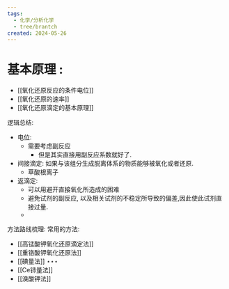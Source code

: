 ```yaml
---
tags:
  - 化学/分析化学
  - tree/brantch
created: 2024-05-26
---
```

# 基本原理 :
-  [[氧化还原反应的条件电位]]
-  [[氧化还原的速率]]
-  [[氧化还原滴定的基本原理]]


逻辑总结:
- 电位:
	- 需要考虑副反应
		- 但是其实直接用副反应系数就好了.
- 间接滴定: 如果与该组分生成脱离体系的物质能够被氧化或者还原.
	- 草酸根离子
- 返滴定:
	- 可以用避开直接氧化所造成的困难
	- 避免试剂的副反应, 以及相关试剂的不稳定所导致的偏差,因此使此试剂直接过量.
	- 


方法路线梳理:
常用的方法:
- [[高锰酸钾氧化还原滴定法]]
- [[重铬酸钾氧化还原法]]
- [[碘量法]] $\star$$\star$$\star$
- [[Ce铈量法]]
- [[溴酸钾法]]